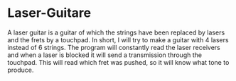 # Laser-Guitare
A laser guitar is a guitar of which the strings have been replaced by lasers and the frets by a touchpad.
In short, I will try to make a guitar with 4 lasers instead of 6 strings. The program will constantly read the laser receivers and when a laser is blocked it will send a transmission through the touchpad. This will read which fret was pushed, so it will know what tone to produce.
